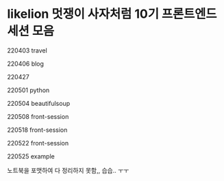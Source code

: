 # likelion 멋쟁이 사자처럼 10기 프론트엔드 세션 모음


220403 travel

220406 blog

220427 

220501 python

220504 beautifulsoup

220508 front-session

220518 front-session

220522 front-session

220525 example

노트북을 포맷하여 다 정리하지 못함,, 습습.. ㅜㅜ
